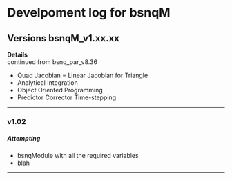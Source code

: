 # Develpoment log for bsnqM

## Versions bsnqM_v1.xx.xx

**Details**\
continued from bsnq_par_v8.36
- Quad Jacobian = Linear Jacobian for Triangle
- Analytical Integration
- Object Oriented Programming
- Predictor Corrector Time-stepping
-----------------------------------------------

### v1.02

##### Attempting
- bsnqModule with all the required variables
- blah
-----------------------------------------------


